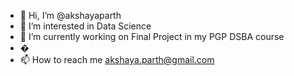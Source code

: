 - 👋 Hi, I’m @akshayaparth
- 👀 I’m interested in Data Science
- 🌱 I’m currently working on Final Project in my PGP DSBA course
- �
- 📫 How to reach me <akshaya.parth@gmail.com>

<!---
akshayaparth/akshayaparth is a ✨ special ✨ repository because its `README.md` (this file) appears on your GitHub profile.
You can click the Preview link to take a look at your changes.
--->
